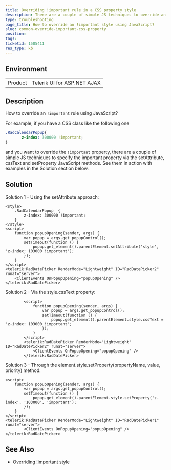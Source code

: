 ```yaml
---
title: Overriding !important rule in a CSS property style
description: There are a couple of simple JS techniques to override an important rule with JavaScript via setAttribute, cssText and setProperty methods. See them in action with examples in this knowledge base article.
type: troubleshooting
page_title: How to override an !important style using JavaScript?
slug: common-override-important-css-property
position: 
tags: 
ticketid: 1585411
res_type: kb
---
```


## Environment
<table>
	<tbody>
		<tr>
			<td>Product</td>
			<td>Telerik UI for ASP.NET AJAX</td>
		</tr>
	</tbody>
</table>


## Description
How to override an `!important` rule using JavaScript? 

For example, if you have a CSS class like the following one

````CSS
.RadCalendarPopup{
       z-index: 300000 !important;
}
````

and you want to override the `!important` property, there are a couple of simple JS techniques to specify the important property via the setAttribute, cssText and setProperty JavaScript methods. See them in action with examples in the Solution section below.

## Solution
Solution 1 - Using the setAttribute approach:

````ASPX
<style>
    .RadCalendarPopup  {
        z-index: 300000 !important;
    }
</style>
<script>
    function popupOpening(sender, args) {
        var popup = args.get_popupControl();
        setTimeout(function () {
            popup.get_element().parentElement.setAttribute('style', 'z-index: 103000 !important');
        });
    }
</script>
<telerik:RadDatePicker RenderMode="Lightweight" ID="RadDatePicker2" runat="server">
    <ClientEvents OnPopupOpening="popupOpening" />
</telerik:RadDatePicker>
````

Solution 2 - Via the style.cssText property:

````ASPX
        <script>
            function popupOpening(sender, args) {
                var popup = args.get_popupControl();
                setTimeout(function () {
                    popup.get_element().parentElement.style.cssText = 'z-index: 103000 !important';
                });
            }
        </script>
        <telerik:RadDatePicker RenderMode="Lightweight" ID="RadDatePicker2" runat="server">
            <ClientEvents OnPopupOpening="popupOpening" />
        </telerik:RadDatePicker>
````

Solution 3 - Through the element.style.setProperty(propertyName, value, priority) method:

````ASPX
<script>
    function popupOpening(sender, args) {
        var popup = args.get_popupControl();
        setTimeout(function () {
            popup.get_element().parentElement.style.setProperty('z-index', '103000', 'important');
        });
    }
</script>
<telerik:RadDatePicker RenderMode="Lightweight" ID="RadDatePicker1" runat="server">
        <ClientEvents OnPopupOpening="popupOpening" />
</telerik:RadDatePicker>
````

## See Also
* [Overriding !important style](https://stackoverflow.com/questions/462537/overriding-important-style)
   

